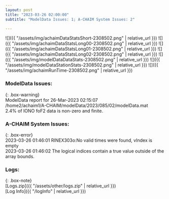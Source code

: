 ```yaml
---
layout: post
title: "2023-03-26 02:00:00"
subtitle: "ModelData Issues: 1; A-CHAIM System Issues: 2"

---
```


![]({{ "/assets/img/achaimDataStatsShort-2308502.png" | relative_url }})
![]({{ "/assets/img/achaimDataStatsLong00-2308502.png" | relative_url }})
![]({{ "/assets/img/achaimDataStatsLong01-2308502.png" | relative_url }})
![]({{ "/assets/img/achaimDataStatsLong02-2308502.png" | relative_url }})
![]({{ "/assets/img/modelDataDataStats-2308502.png" | relative_url }})
![]({{ "/assets/img/modelDataStationStats-2308502.png" | relative_url }})
![]({{ "/assets/img/achaimRunTime-2308502.png" | relative_url }})


### ModelData Issues:  
  
{: .box-warning}  
 ModelData report for 26-Mar-2023 02:15:07   
 /home2/achaim1/A-CHAIM/modelData/2023/085/02/modelData.mat   
 2.4% of IONO foF2 data is non-zero and finite.   
  
### A-CHAIM System Issues:  
  
{: .box-error}  
2023-03-26 01:46:01 RINEX303o:No valid times were found, vIndex is empty  
2023-03-26 01:46:02 The logical indices contain a true value outside of the array bounds.  

### Logs:  
  
{: .box-note}  
[Logs.zip]({{ "/assets/other/logs.zip" | relative_url }})  
[Log Info]({{ "/logInfo" | relative_url }})  
